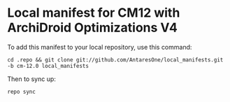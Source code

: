 Local manifest for CM12 with ArchiDroid Optimizations V4
==============

To add this manifest to your local repository, use this command:

    cd .repo && git clone git://github.com/AntaresOne/local_manifests.git -b cm-12.0 local_manifests
    
Then to sync up:

    repo sync

